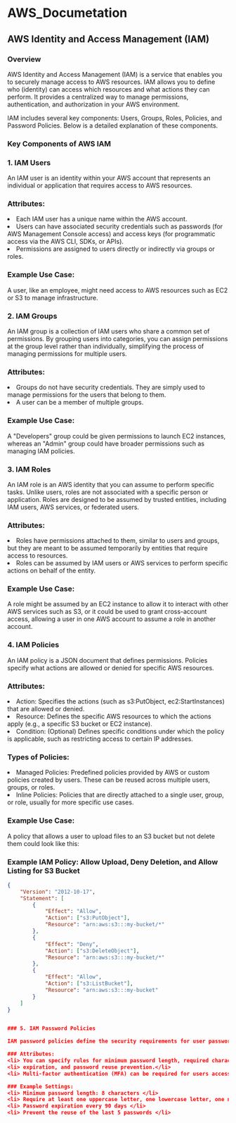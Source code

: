 # AWS_Documetation

## AWS Identity and Access Management (IAM)
### Overview
AWS Identity and Access Management (IAM) is a service that enables you to securely manage access to AWS resources. IAM allows you to define who (identity) can access which resources and what actions they can perform. It provides a centralized way to manage permissions, authentication, and authorization in your AWS environment.

IAM includes several key components: Users, Groups, Roles, Policies, and Password Policies. Below is a detailed explanation of these components.

### Key Components of AWS IAM

### 1. IAM Users

An IAM user is an identity within your AWS account that represents an individual or application that requires access to AWS resources.

### Attributes:

<li>Each IAM user has a unique name within the AWS account.</li>
<li>Users can have associated security credentials such as passwords (for AWS Management Console access) and access keys (for programmatic access via the AWS CLI, SDKs, or APIs).</li>
<li>Permissions are assigned to users directly or indirectly via groups or roles.</li>

### Example Use Case:

A user, like an employee, might need access to AWS resources such as EC2 or S3 to manage infrastructure.

### 2. IAM Groups

An IAM group is a collection of IAM users who share a common set of permissions. By grouping users into categories, you can assign permissions at the group level rather than individually, simplifying the process of managing permissions for multiple users.

### Attributes:

<li> Groups do not have security credentials. They are simply used to manage permissions for the users that belong to them.</li>
<li>  A user can be a member of multiple groups. </li> 

### Example Use Case:

A "Developers" group could be given permissions to launch EC2 instances, whereas an "Admin" group could have broader permissions such as managing IAM policies.

### 3. IAM Roles

An IAM role is an AWS identity that you can assume to perform specific tasks. Unlike users, roles are not associated with a specific person or application. Roles are designed to be assumed by trusted entities, including IAM users, AWS services, or federated users.

### Attributes:

<li> Roles have permissions attached to them, similar to users and groups, but they are meant to be assumed temporarily by entities that require access to resources. </li>
<li> Roles can be assumed by IAM users or AWS services to perform specific actions on behalf of the entity. </li>

### Example Use Case:

A role might be assumed by an EC2 instance to allow it to interact with other AWS services such as S3, or it could be used to grant cross-account access, allowing a user in one AWS account to assume a role in another account.

### 4. IAM Policies

An IAM policy is a JSON document that defines permissions. Policies specify what actions are allowed or denied for specific AWS resources.

### Attributes:

<li> Action: Specifies the actions (such as s3:PutObject, ec2:StartInstances) that are allowed or denied. </li>
<li> Resource: Defines the specific AWS resources to which the actions apply (e.g., a specific S3 bucket or EC2 instance). </li>
<li> Condition: (Optional) Defines specific conditions under which the policy is applicable, such as restricting access to certain IP addresses. </li>

### Types of Policies:

<li> Managed Policies: Predefined policies provided by AWS or custom policies created by users. These can be reused across multiple users, groups, or roles. </li>
<li> Inline Policies: Policies that are directly attached to a single user, group, or role, usually for more specific use cases. </li>

### Example Use Case:

A policy that allows a user to upload files to an S3 bucket but not delete them could look like this:

### Example IAM Policy: Allow Upload, Deny Deletion, and Allow Listing for S3 Bucket

```json
{
    "Version": "2012-10-17",
    "Statement": [
        {
            "Effect": "Allow",
            "Action": ["s3:PutObject"],
            "Resource": "arn:aws:s3:::my-bucket/*"
        },
        {
            "Effect": "Deny",
            "Action": ["s3:DeleteObject"],
            "Resource": "arn:aws:s3:::my-bucket/*"
        },
        {
            "Effect": "Allow",
            "Action": ["s3:ListBucket"],
            "Resource": "arn:aws:s3:::my-bucket"
        }
    ]
}


### 5. IAM Password Policies

IAM password policies define the security requirements for user passwords in your AWS account. Password policies help enforce strong, secure authentication practices.

### Attributes:
<li> You can specify rules for minimum password length, required characters (uppercase, lowercase, digits, special characters), password </li>
<li> expiration, and password reuse prevention.</li>
<li> Multi-factor authentication (MFA) can be required for users accessing the AWS Management Console. </li>

### Example Settings:
<li> Minimum password length: 8 characters </li>
<li> Require at least one uppercase letter, one lowercase letter, one number, and one special character </li>
<li> Password expiration every 90 days </li>
<li> Prevent the reuse of the last 5 passwords </li>